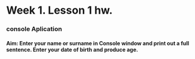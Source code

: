 # Week 1. Lesson 1 hw.
### console Aplication
#### Aim: Enter your name or surname in Console window and print out a full sentence. Enter your date of birth and produce age.
